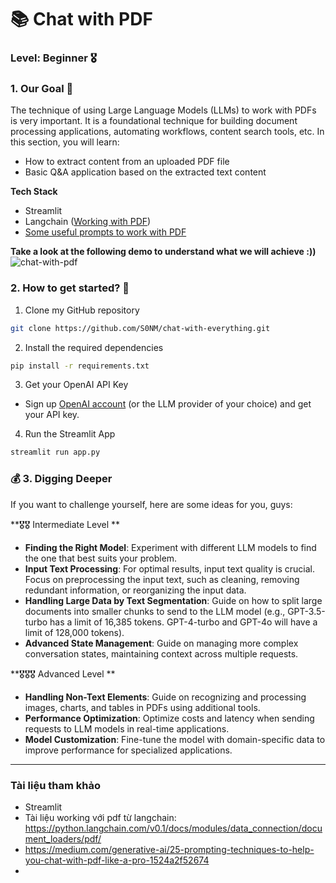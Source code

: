 
# 📚 Chat with PDF 

### **Level**: Beginner 🎖️ 

### 1. Our Goal 🎯

The technique of using Large Language Models (LLMs) to work with PDFs is very important. It is a foundational technique for building document processing applications, automating workflows, content search tools, etc. In this section, you will learn:

- How to extract content from an uploaded PDF file 
- Basic Q&A application based on the extracted text content

**Tech Stack**

- Streamlit
- Langchain ([Working with PDF](https://python.langchain.com/v0.1/docs/modules/data_connection/document_loaders/pdf/))
- [Some useful prompts to work with PDF](https://generativeai.pub/25-prompting-techniques-to-help-you-chat-with-pdf-like-a-pro-1524a2f52674)

**Take a look at the following demo to understand what we will achieve :))**
![chat-with-pdf](https://github.com/S0NM/chat-with-everything/blob/6cbc2a758b4b12d7e02f96fe38164440df1ef13c/gif/chat-with-pdf.gif)

### 2. How to get started?  🐌

1. Clone my GitHub repository

```bash
git clone https://github.com/S0NM/chat-with-everything.git
```
2. Install the required dependencies

```bash
pip install -r requirements.txt
```
3. Get your OpenAI API Key

- Sign up [OpenAI account](https://platform.openai.com/) (or the LLM provider of your choice) and get your API key.

4. Run the Streamlit App
```bash
streamlit run app.py
```


### 💰 3. Digging Deeper

If you want to challenge yourself, here are some ideas for you, guys:

**🎖️🎖️ Intermediate Level **
- **Finding the Right Model**: Experiment with different LLM models to find the one that best suits your problem.
- **Input Text Processing**: For optimal results, input text quality is crucial. Focus on preprocessing the input text, such as cleaning, removing redundant information, or reorganizing the input data.
- **Handling Large Data by Text Segmentation**: Guide on how to split large documents into smaller chunks to send to the LLM model (e.g., GPT-3.5-turbo has a limit of 16,385 tokens. GPT-4-turbo and GPT-4o will have a limit of 128,000 tokens).
- **Advanced State Management**: Guide on managing more complex conversation states, maintaining context across multiple requests.

**🎖️🎖️🎖️ Advanced Level **
- **Handling Non-Text Elements**: Guide on recognizing and processing images, charts, and tables in PDFs using additional tools.
- **Performance Optimization**: Optimize costs and latency when sending requests to LLM models in real-time applications.
- **Model Customization**: Fine-tune the model with domain-specific data to improve performance for specialized applications.

-----------
### Tài liệu tham khảo
* Streamlit
* Tài liệu working với pdf từ langchain: https://python.langchain.com/v0.1/docs/modules/data_connection/document_loaders/pdf/
* https://medium.com/generative-ai/25-prompting-techniques-to-help-you-chat-with-pdf-like-a-pro-1524a2f52674
* 